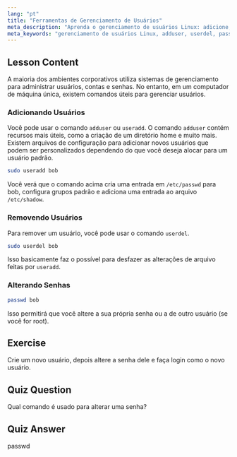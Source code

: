 ```yaml
---
lang: "pt"
title: "Ferramentas de Gerenciamento de Usuários"
meta_description: "Aprenda o gerenciamento de usuários Linux: adicione, remova e altere senhas com os comandos useradd, userdel e passwd. Comece com este guia para iniciantes!"
meta_keywords: "gerenciamento de usuários Linux, adduser, userdel, passwd, tutorial Linux, Linux para iniciantes, contas de usuário, comandos Linux"
---
```


## Lesson Content

A maioria dos ambientes corporativos utiliza sistemas de gerenciamento para administrar usuários, contas e senhas. No entanto, em um computador de máquina única, existem comandos úteis para gerenciar usuários.

### Adicionando Usuários

Você pode usar o comando `adduser` ou `useradd`. O comando `adduser` contém recursos mais úteis, como a criação de um diretório home e muito mais. Existem arquivos de configuração para adicionar novos usuários que podem ser personalizados dependendo do que você deseja alocar para um usuário padrão.

```bash
sudo useradd bob
```

Você verá que o comando acima cria uma entrada em `/etc/passwd` para bob, configura grupos padrão e adiciona uma entrada ao arquivo `/etc/shadow`.

### Removendo Usuários

Para remover um usuário, você pode usar o comando `userdel`.

```bash
sudo userdel bob
```

Isso basicamente faz o possível para desfazer as alterações de arquivo feitas por `useradd`.

### Alterando Senhas

```bash
passwd bob
```

Isso permitirá que você altere a sua própria senha ou a de outro usuário (se você for root).

## Exercise

Crie um novo usuário, depois altere a senha dele e faça login como o novo usuário.

## Quiz Question

Qual comando é usado para alterar uma senha?

## Quiz Answer

passwd
